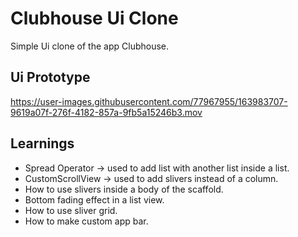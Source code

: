 # Clubhouse Ui Clone

Simple Ui clone of the app Clubhouse.

## Ui Prototype

https://user-images.githubusercontent.com/77967955/163983707-9619a07f-276f-4182-857a-9fb5a15246b3.mov

## Learnings

- Spread Operator -> used to add list with another list inside a list.
- CustomScrollView -> used to add slivers instead of a column.
- How to use slivers inside a body of the scaffold.
- Bottom fading effect in a list view.
- How to use sliver grid.
- How to make custom app bar.


